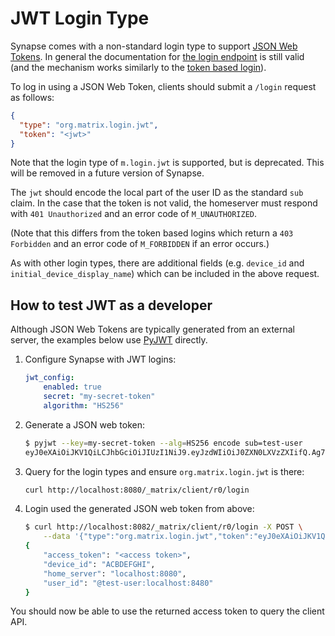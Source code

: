 # JWT Login Type

Synapse comes with a non-standard login type to support
[JSON Web Tokens](https://en.wikipedia.org/wiki/JSON_Web_Token). In general the
documentation for
[the login endpoint](https://matrix.org/docs/spec/client_server/r0.6.1#login)
is still valid (and the mechanism works similarly to the
[token based login](https://matrix.org/docs/spec/client_server/r0.6.1#token-based)).

To log in using a JSON Web Token, clients should submit a `/login` request as
follows:

```json
{
  "type": "org.matrix.login.jwt",
  "token": "<jwt>"
}
```

Note that the login type of `m.login.jwt` is supported, but is deprecated. This
will be removed in a future version of Synapse.

The `jwt` should encode the local part of the user ID as the standard `sub`
claim. In the case that the token is not valid, the homeserver must respond with
`401 Unauthorized` and an error code of `M_UNAUTHORIZED`.

(Note that this differs from the token based logins which return a
`403 Forbidden` and an error code of `M_FORBIDDEN` if an error occurs.)

As with other login types, there are additional fields (e.g. `device_id` and
`initial_device_display_name`) which can be included in the above request.

## How to test JWT as a developer

Although JSON Web Tokens are typically generated from an external server, the
examples below use [PyJWT](https://pyjwt.readthedocs.io/en/latest/) directly.

1.  Configure Synapse with JWT logins:

    ```yaml
    jwt_config:
        enabled: true
        secret: "my-secret-token"
        algorithm: "HS256"
    ```
2.  Generate a JSON web token:

    ```bash
    $ pyjwt --key=my-secret-token --alg=HS256 encode sub=test-user
    eyJ0eXAiOiJKV1QiLCJhbGciOiJIUzI1NiJ9.eyJzdWIiOiJ0ZXN0LXVzZXIifQ.Ag71GT8v01UO3w80aqRPTeuVPBIBZkYhNTJJ-_-zQIc
    ```
3.  Query for the login types and ensure `org.matrix.login.jwt` is there:

    ```bash
    curl http://localhost:8080/_matrix/client/r0/login
    ```
4.  Login used the generated JSON web token from above:

    ```bash
    $ curl http://localhost:8082/_matrix/client/r0/login -X POST \
        --data '{"type":"org.matrix.login.jwt","token":"eyJ0eXAiOiJKV1QiLCJhbGciOiJIUzI1NiJ9.eyJzdWIiOiJ0ZXN0LXVzZXIifQ.Ag71GT8v01UO3w80aqRPTeuVPBIBZkYhNTJJ-_-zQIc"}'
    {
        "access_token": "<access token>",
        "device_id": "ACBDEFGHI",
        "home_server": "localhost:8080",
        "user_id": "@test-user:localhost:8480"
    }
    ```

You should now be able to use the returned access token to query the client API.

